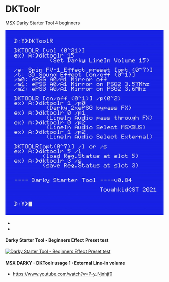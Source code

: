 # DKToolr
 MSX Darky Starter Tool 4 beginners

![MSX Darky Starter Tool 4 beginners](DKToolR8.jpg)

*
*
#### Darky Starter Tool - Beginners Effect Preset test
 
 
[![Darky Starter Tool - Beginners Effect Preset test](https://yt-embed.herokuapp.com/embed?v=UbZ_WyOio24)](https://youtu.be/UbZ_WyOio24 "Darky Starter Tool - Beginners Effect Preset test")


#### MSX DARKY - DKToolr usage 1 : External Line-In volume
- https://www.youtube.com/watch?v=P-y_Njnhjf0


